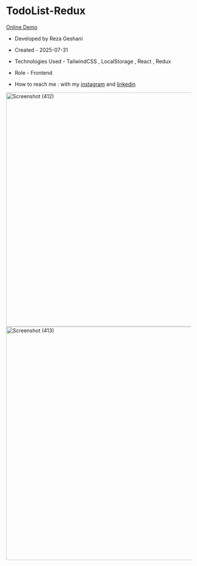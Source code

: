 # TodoList-Redux

[Online Demo](https://todo-list-redux-ten-ashen.vercel.app/)

- Developed by Reza Geshani                  

- Created - 2025-07-31

- Technologies Used - TailwindCSS , LocalStorage , React , Redux

- Role - Frontend

- How to reach me : with my [instagram](https://www.instagram.com/rezageshani_web) and [linkedin](http://www.linkedin.com/in/reza-geshani-web)


<img width="1366" height="637" alt="Screenshot (412)" src="https://github.com/user-attachments/assets/48555d0c-672c-4874-90dd-36808ede10e7" />

<img width="1366" height="635" alt="Screenshot (413)" src="https://github.com/user-attachments/assets/a8912f61-8252-4aa7-a785-d1a2da34e7e6" />
